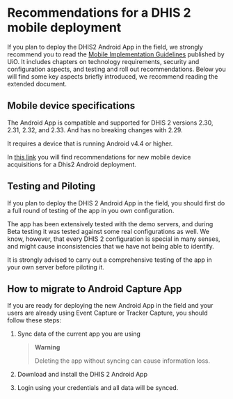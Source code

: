 # Recommendations for a DHIS 2 mobile deployment

If you plan to deploy the DHIS2 Android App in the field, we strongly recommend you to read the [Mobile Implementation Guidelines](https://s3-eu-west-1.amazonaws.com/content.dhis2.org/Publications/DHIS+2+Mobile+Implementation+Guidelines.pdf) published by UiO. It includes chapters on technology requirements, security and configuration aspects, and testing and roll out recommendations. Below you will find some key aspects briefly introduced, we recommend reading the extended document.

## Mobile device specifications

The Android App is compatible and supported for DHIS 2 versions 2.30, 2.31, 2.32, and 2.33. And has no breaking changes with 2.29.

It requires a device that is running Android v4.4 or higher.

In [this link](https://www.google.com/url?q=https://docs.google.com/document/d/1jZjw-hb1W8sszkPU9yPWrPoow91gEkTb0nyZJh3IJQQ/edit%23&sa=D&ust=1557433016128000) you will find recommendations for new mobile device acquisitions for a Dhis2 Android deployment.

## Testing and Piloting

If you plan to deploy the DHIS 2 Android App in the field, you should first do a full round of testing of the app in you own configuration.

The app has been extensively tested with the demo servers, and during Beta testing it was tested against some real configurations as well. We know, however, that every DHIS 2 configuration is special in many senses, and might cause inconsistencies that we have not being able to identify.

It is strongly advised to carry out a comprehensive testing of the app in your own server before piloting it.

## How to migrate to Android Capture App

If you are ready for deploying the new Android App in the field and your users are already using Event Capture or Tracker Capture, you should follow these steps:

1.  Sync data of the current app you are using

    > **Warning**
    >
    > Deleting the app without syncing can cause information loss.
    
2.  Download and install the DHIS 2 Android App
3.  Login using your credentials and all data will be synced.
